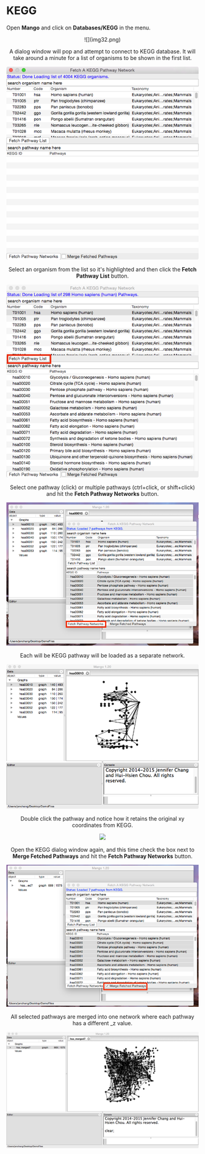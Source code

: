 # KEGG

Open **Mango** and click on **Databases/KEGG** in the menu.

<center>
![](img32.png)

A dialog window will pop and attempt to connect to KEGG database. It will take around a minute for a list of organisms to be shown in the first list. 

![width=2](img33.png)

Select an organism from the list so it's highlighted and then click the **Fetch Pathway List** button. 

![](img34.png)

Select one pathway (click) or multiple pathways (ctrl+click, or shift+click) and hit the **Fetch Pathway Networks** button.

![](img36.png)

Each will be KEGG pathway will be loaded as a separate network.

![](img35.png)

Double click the pathway and notice how it retains the original xy coordinates from KEGG.

![](http://rest.kegg.jp/get/hsa00010/image)

Open the KEGG dialog window again, and this time check the box next to **Merge Fetched Pathways** and hit the **Fetch Pathway Networks** button. 

![](img37.png)

All selected pathways are merged into one network where each pathway has a different _z value.

![](img38.png)

